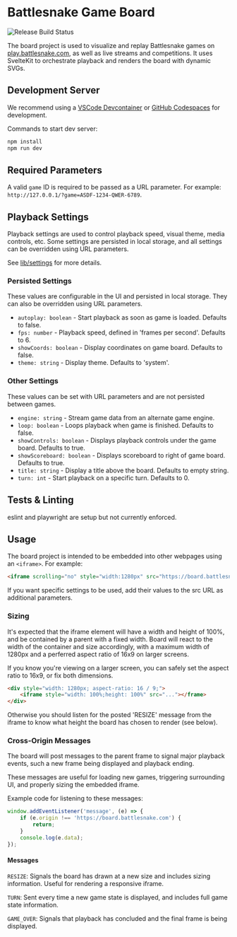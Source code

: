 # Battlesnake Game Board

![Release Build Status](https://github.com/BattlesnakeOfficial/board/actions/workflows/release.yaml/badge.svg)

The board project is used to visualize and replay Battlesnake games on [play.battlesnake.com](https://play.battlesnake.com/), as well as live streams and competitions. It uses SvelteKit to orchestrate playback and renders the board with dynamic SVGs.


## Development Server

We recommend using a [VSCode Devcontainer](https://code.visualstudio.com/docs/devcontainers/containers) or [GitHub Codespaces](https://github.com/features/codespaces) for development.

Commands to start dev server:

```sh
npm install
npm run dev
```


## Required Parameters

A valid `game` ID is required to be passed as a URL parameter. For example:
`http://127.0.0.1/?game=ASDF-1234-QWER-6789`.


## Playback Settings

Playback settings are used to control playback speed, visual theme, media controls, etc. Some settings are persisted in local storage, and all settings can be overridden using URL parameters.

See [lib/settings](src/lib/settings) for more details.

### Persisted Settings

These values are configurable in the UI and persisted in local storage. They can also be overridden using URL parameters.

- `autoplay: boolean` -  Start playback as soon as game is loaded. Defaults to false.
- `fps: number` - Playback speed, defined in 'frames per second'. Defaults to 6.
- `showCoords: boolean` - Display coordinates on game board. Defaults to false.
- `theme: string` - Display theme. Defaults to 'system'.

### Other Settings

These values can be set with URL parameters and are not persisted between games.

- `engine: string` - Stream game data from an alternate game engine.
- `loop: boolean` - Loops playback when game is finished. Defaults to false.
- `showControls: boolean` - Displays playback controls under the game board. Defaults to true.
- `showScoreboard: boolean` - Displays scoreboard to right of game board. Defaults to true.
- `title: string` - Display a title above the board. Defaults to empty string.
- `turn: int` - Start playback on a specific turn. Defaults to 0.


## Tests & Linting

eslint and playwright are setup but not currently enforced.


## Usage

The board project is intended to be embedded into other webpages using an `<iframe>`. For example:

```html
<iframe scrolling="no" style="width:1280px" src="https://board.battlesnake.com/?game=1234"></iframe>
```

If you want specific settings to be used, add their values to the src URL as additional parameters.

### Sizing

It's expected that the iframe element will have a width and height of 100%, and be contained by a parent with a fixed width. Board will react to the width of the container and size accordingly, with a maximum width of 1280px and a perferred aspect ratio of 16x9 on larger screens.

If you know you're viewing on a larger screen, you can safely set the aspect ratio to 16x9, or fix both dimensions.

```html
<div style="width: 1280px; aspect-ratio: 16 / 9;">
    <iframe style="width: 100%;height: 100%" src="..."></frame>
</div>
```

Otherwise you should listen for the posted 'RESIZE' message from the iframe to know what height the board has chosen to render (see below).


### Cross-Origin Messages

The board will post messages to the parent frame to signal major playback events, such a new frame being displayed and playback ending.

These messages are useful for loading new games, triggering surrounding UI, and properly sizing the embedded iframe.

Example code for listening to these messages:

```javascript
window.addEventListener('message', (e) => {
    if (e.origin !== 'https://board.battlesnake.com') {
        return;
    }
    console.log(e.data);
});
```

#### Messages

`RESIZE`: Signals the board has drawn at a new size and includes sizing information. Useful for rendering a responsive iframe.

`TURN`: Sent every time a new game state is displayed, and includes full game state information.

`GAME_OVER`: Signals that playback has concluded and the final frame is being displayed.
